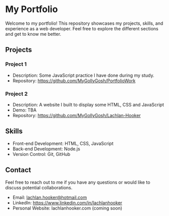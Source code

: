 # My Portfolio

Welcome to my portfolio! This repository showcases my projects, skills, and experience as a web developer. Feel free to explore the different sections and get to know me better.

## Projects

### Project 1

- Description: Some JavaScript practice I have done during my study. 
- Repository: https://github.com/MyGollyGosh/PortfolioWork

### Project 2

- Description: A website I built to display some HTML, CSS and JavaScript
- Demo: TBA
- Repository: https://github.com/MyGollyGosh/Lachlan-Hooker

## Skills

- Front-end Development: HTML, CSS, JavaScript
- Back-end Development: Node.js
- Version Control: Git, GitHub


## Contact

Feel free to reach out to me if you have any questions or would like to discuss potential collaborations.

- Email: lachlan.hooker@hotmail.com
- LinkedIn: https://www.linkedin.com/in/lachlanhooker
- Personal Website: lachlanhooker.com (coming soon)